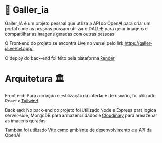 # 🤖 Galler_ia

Galler_IA é um projeto pessoal que utiliza a API do OpenAI para criar um portal onde as pessoas possam utilizar o DALL-E para gerar imagens e compartilhar as imagens geradas com outras pessoas

O Front-end do projeto se encontra Live no vercel pelo link https://galler-ia.vercel.app/

O deploy do back-end foi feito pela plataforma [Render](https://render.com/)

# Arquitetura 🏛️

Front end: Para a criação e estilização da interface de usuário, foi utilizado React e [Tailwind](https://tailwindcss.com/)

Back end: No back-end do projeto foi Utilizado Node e Express para logica server-side, MongoDB para armazenar dados e [Cloudinary](https://cloudinary.com/) para armazenar as imagens geradas

Também foi utilizado [Vite](https://vitejs.dev/) como ambiente de desenvolvimento e a API da OpenAI
